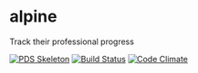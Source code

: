 # alpine
Track their professional progress

[![PDS Skeleton](https://img.shields.io/badge/pds-skeleton-blue.svg?style=flat)](https://github.com/php-pds/skeleton)
[![Build Status](https://travis-ci.org/alpine-stack/alpine.svg?branch=master)](https://travis-ci.org/alpine-stack/alpine)
[![Code Climate](https://codeclimate.com/github/alpine-stack/alpine/badges/gpa.svg)](https://codeclimate.com/github/alpine-stack/alpine)